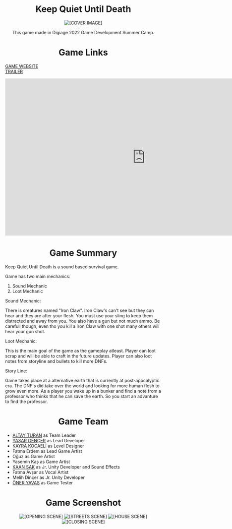  <h1 align="center">Keep Quiet Until Death</h1>


<p align="center">
   <img src="https://yasargencer.github.io/img/KQUDCover.png" alt="[COVER IMAGE]"/>
</p>

<p align ="center">
    This game made in Digiage 2022 Game Development Summer Camp.
</p>

<h1 align="center">Game Links</h1>

[GAME WEBSITE](https://yasargencer.github.io/KeepQuietUntilDeath.html "Game Website")<br>
[TRAILER](https://youtu.be/NA33QaNcAo0 "Trailer")
<iframe width="901" height="507" src="https://www.youtube.com/embed/NA33QaNcAo0" title="Keep Quiet Until Death" frameborder="0" allow="accelerometer; autoplay; clipboard-write; encrypted-media; gyroscope; picture-in-picture" allowfullscreen></iframe>


<h1 align="center">Game Summary</h1>
 
 Keep Quiet Until Death is a sound based survival game. 

 Game has two main mechanics:
 
1. Sound Mechanic
2. Loot Mechanic

Sound Mechanic:

There is creatures named "Iron Claw". Iron Claw's can't see but they can hear and they are after your flesh. You must use your sling to keep them distracted and away from you. You also have a gun but not much ammo. Be carefull though, even tho you kill a Iron Claw with one shot many others will hear your gun shot. 

Loot Mechanic: 

This is the main goal of the game as the gameplay atleast. Player can loot scrap and will be able to craft in the future updates. Player can also loot notes from storyline and bullets to kill more DNFs.

Story Line:

Game takes place at a alternative earth that is currently at post-apocalyptic era. The DNF's did take over the world and looking for more human flesh to grow even more. As a player you wake up in a bunker and find a note from a professor who thinks that he can save the earth. So you start an advanture to find the professor.    

<h1 align="center">Game Team</h1>

- [ALTAY TURAN](https://github.com/altay434 "ALTAY TURAN") as Team Leader
- [YAŞAR GENÇER](https://github.com/YasarGencer "YAŞAR GENÇER") as Lead Developer
- [KAYRA KOCAELİ](https://github.com/kayrakocaeli "KAYRA KOCAELİ") as Level Designer
- Fatma Erdem as Lead Game Artist
- Oğuz as Game Artist
- Yasemin Kaş as Game Artist
- [KAAN SAK](https://github.com/kaansak "KAAN SAK") as Jr. Unity Developer and Sound Effects
- Fatma Avşar as Vocal Artist
- Melih Dinçer as Jr. Unity Developer
- [ÖNER YAVAŞ](https://github.com/OmrYvs06 "ÖMER YAVAŞ") as Game Tester

<h1 align="center">Game Screenshot</h1>

<p align="center">
   <img src="https://yasargencer.github.io/img/KQUD01.jpg" alt="[OPENING SCENE]"/>
   <img src="https://yasargencer.github.io/img/KQUD04.jpg" alt="[STREETS SCENE]"/>
   <img src="https://yasargencer.github.io/img/KQUD03.jpg" alt="[HOUSE SCENE]"/>
   <img src="https://yasargencer.github.io/img/KQUD02.jpg" alt="[CLOSING SCENE]"/>
</p>

